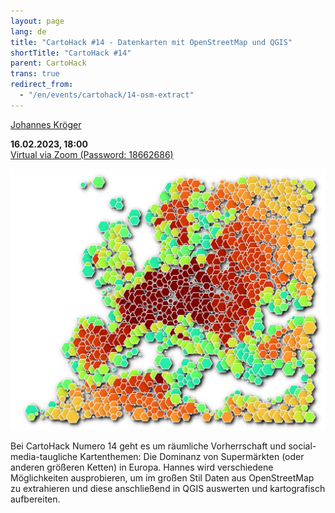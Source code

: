 ```yaml
---
layout: page
lang: de
title: "CartoHack #14 - Datenkarten mit OpenStreetMap und QGIS"
shortTitle: "CartoHack #14" 
parent: CartoHack
trans: true
redirect_from:
  - "/en/events/cartohack/14-osm-extract"
---
```


<a href="https://norden.social/@cartocalypse">Johannes Kröger</a><br />

<strong>16.02.2023, 18:00</strong><br />
<a href="https://fh-potsdam.zoom.us/j/65857864771?pwd=dUFHOHFpbkQ5Ri9rOWJWL0xjcUFadz09">Virtual via Zoom (Password: 18662686)</a>

![CartoHack #14](/images/cartohack/14-osm-extract.png)

Bei CartoHack Numero 14 geht es um räumliche Vorherrschaft und social-media-taugliche Kartenthemen: Die Dominanz von Supermärkten (oder anderen größeren Ketten) in Europa. Hannes wird verschiedene Möglichkeiten ausprobieren, um im großen Stil Daten aus OpenStreetMap zu extrahieren und diese anschließend in QGIS auswerten und kartografisch aufbereiten.
